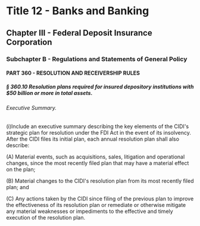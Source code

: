 
# Title 12 - Banks and Banking
## Chapter III - Federal Deposit Insurance Corporation
### Subchapter B - Regulations and Statements of General Policy
#### PART 360 - RESOLUTION AND RECEIVERSHIP RULES
##### § 360.10 Resolution plans required for insured depository institutions with $50 billion or more in total assets.
###### Executive Summary.

(i)Include an executive summary describing the key elements of the CIDI's strategic plan for resolution under the FDI Act in the event of its insolvency. After the CIDI files its initial plan, each annual resolution plan shall also describe:

(A) Material events, such as acquisitions, sales, litigation and operational changes, since the most recently filed plan that may have a material effect on the plan;

(B) Material changes to the CIDI's resolution plan from its most recently filed plan; and

(C) Any actions taken by the CIDI since filing of the previous plan to improve the effectiveness of its resolution plan or remediate or otherwise mitigate any material weaknesses or impediments to the effective and timely execution of the resolution plan.
